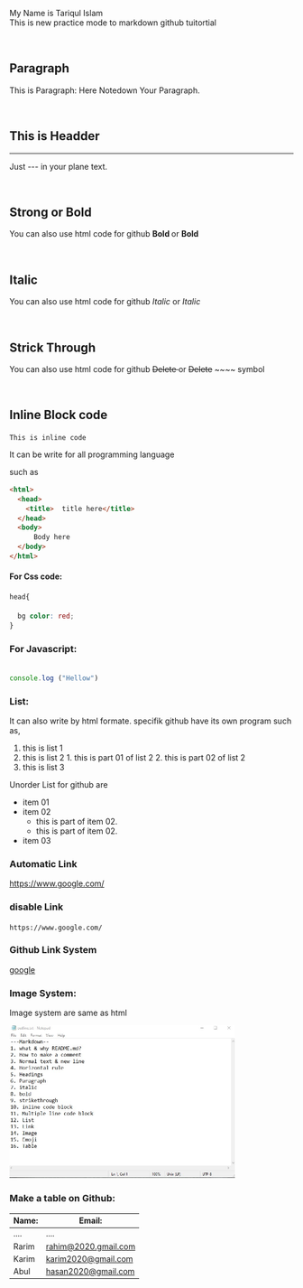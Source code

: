 <!--Markdown code for github-->
My Name is Tariqul Islam   
This is new practice mode to markdown github tuitortial  

 </br>

## Paragraph
<p> This is Paragraph: Here Notedown Your Paragraph. </p>

 </br>

## This is Headder

---
Just --- in your plane text.

 </br>

## Strong or Bold 

You can also use html code for github <b> Bold </b> or __Bold__
 
  </br>

## Italic

You can also use html code for github <i> Italic </i> or _Italic_

  </br>

## Strick Through
You can also use html code for github <del> Delete </del> or ~~Delete~~ ~~~~ symbol

  </br>

## Inline Block code

  `This is inline code`

  It can be write for all programming language 

  such as
  ```html
  <html> 
    <head> 
      <title>  title here</title>
    </head>
    <body> 
        Body here
    </body>
  </html>
  
  ```

  #### For Css code:

  ```css
  head{

    bg color: red;
  }

  ```

  ### For Javascript:

  ```javascript

  console.log ("Hellow")

  ```

  ### List:
  It can also write by html formate. specifik github have its own program such as,

  1. this is list 1
  2. this is list 2
    1. this is part 01 of list 2
    2. this is part 02 of list 2
  3. this is list 3

  Unorder List for github are

  - item 01
  - item 02
    - this is part of item 02.
    - this is part of item 02.
  - item 03

  ### Automatic Link

  https://www.google.com/
### disable Link
`https://www.google.com/`

### Github Link System
[google][Google]




<!-- All link here: -->

[Google]: https://www.google.com/


### Image System:
Image system are same as html

  <img src=" 1.jpg" width="400 px">
  
### Make a table on Github:
|  Name:  |  Email:  | 
|----- | ----- | 
| ....  |  ....|
| Rarim |  rahim@2020.gmail.com  |  
| Karim |  karim2020@gmail.com  |  
|  Abul  |  hasan2020@gmail.com  |  



